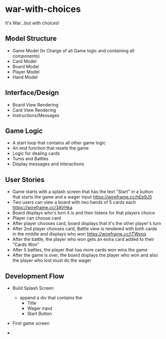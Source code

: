 # war-with-choices

It's War...but with choices!


## Model Structure

- Game Model (In Charge of all Game logic and containing all components)
- Card Model
- Board Model
- Player Model
- Hand Model

## Interface/Design

- Board View Rendering
- Card View Rendering
- Instructions/Messages

## Game Logic

- A start loop that contains all other game logic
- An end function that resets the game
- Logic for dealing cards
- Turns and Battles
- Display messages and interactions

## User Stories


- Game starts with a splash screen that has the text "Start" in a button that starts the game and a wager input https://wireframe.cc/hEe9J5
- Two users can view a board with two hands of 5 cards each https://wireframe.cc/3AVHka
- Board displays who's turn it is and then listens for that players choice
- Player can choose card
- After player chooses card, board displays that it's the other player's turn
- After 2nd player chooses card, Battle view is rendered with both cards in the middle and displays who won https://wireframe.cc/ITWsnq
- After the battle, the player who won gets an extra card added to their "Cards Won"
- After 5 battles, the player that has more cards won wins the game
- After the game is over, the board displays the player who won and also the player who lost must do the wager

## Development Flow

- Build Splash Screen
  - append a div that contains the
    - Title
    - Wager input
    - Start Button

- First game screen
- 
